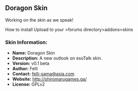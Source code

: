 ## Doragon Skin

Working on the skin as we speak!

How to install
Upload to your >forums directory>addons>skins

### Skin Information:
 - **Name:** Doragon Skin
 - **Description:** A new outlook on esoTalk skin.
 - **Version:** v0.1 beta
 - **Author:** Felli
 - **Contact:** felli-sama@asia.com
 - **Website:** http://shiromarugames.ga/
 - **License:** GPLv2
